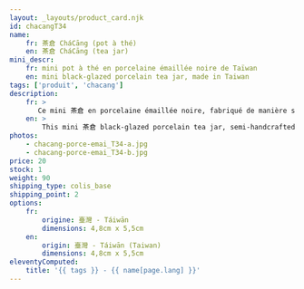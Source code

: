 ```yaml
---
layout: _layouts/product_card.njk
id: chacangT34
name:
    fr: 茶倉 CháCāng (pot à thé) 
    en: 茶倉 CháCāng (tea jar)
mini_descr:
    fr: mini pot à thé en porcelaine émaillée noire de Taïwan
    en: mini black-glazed porcelain tea jar, made in Taiwan
tags: ['produit', 'chacang']
description: 
    fr: >
       Ce mini 茶倉 en porcelaine émaillée noire, fabriqué de manière semi-artisanale à Taïwan, est un modèle idéal pour vos déplacements, tout en conservant un style naturel et élégant.
    en: >
        This mini 茶倉 black-glazed porcelain tea jar, semi-handcrafted in Taiwan, is the perfect model for travel, combining natural elegance with practicality.
photos:
    - chacang-porce-emai_T34-a.jpg
    - chacang-porce-emai_T34-b.jpg
price: 20
stock: 1
weight: 90
shipping_type: colis_base
shipping_point: 2
options:
    fr:
        origine: 臺灣 - Táiwān
        dimensions: 4,8cm x 5,5cm
    en:
        origin: 臺灣 - Táiwān (Taiwan)
        dimensions: 4,8cm x 5,5cm
eleventyComputed:
    title: '{{ tags }} - {{ name[page.lang] }}'
---
```

